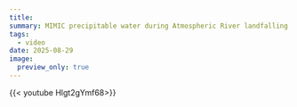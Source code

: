 ```yaml
---
title: 
summary: MIMIC precipitable water during Atmospheric River landfalling.
tags:
  - video
date: 2025-08-29
image:
  preview_only: true
---
```

{{< youtube Hlgt2gYmf68>}}
